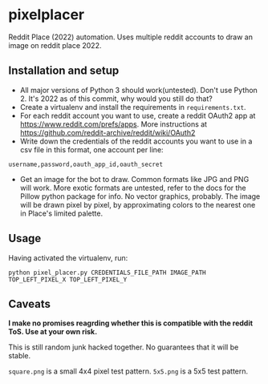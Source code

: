 # pixelplacer
Reddit Place (2022) automation. Uses multiple reddit accounts to draw an image on reddit place 2022.

## Installation and setup
* All major versions of Python 3 should work(untested). Don't use Python 2. It's 2022 as of this commit, why would you still do that?
* Create a virtualenv and install the requirements in `requirements.txt`.
* For each reddit account you want to use, create a reddit OAuth2 app at https://www.reddit.com/prefs/apps. More instructions at https://github.com/reddit-archive/reddit/wiki/OAuth2
* Write down the credentials of the reddit accounts you want to use in a csv file in this format, one account per line:
```
username,password,oauth_app_id,oauth_secret
```
* Get an image for the bot to draw. Common formats like JPG and PNG will work. More exotic formats are untested, refer to the docs for the Pillow python package for info. No vector graphics, probably. The image will be drawn pixel by pixel, by approximating colors to the nearest one in Place's limited palette.


## Usage
Having activated the virtualenv, run:
```
python pixel_placer.py CREDENTIALS_FILE_PATH IMAGE_PATH TOP_LEFT_PIXEL_X TOP_LEFT_PIXEL_Y
```

## Caveats

**I make no promises reagrding whether this is compatible with the reddit ToS. Use at your own risk.**

This is still random junk hacked together. No guarantees that it will be stable.

`square.png` is a small 4x4 pixel test pattern.
`5x5.png` is a 5x5 test pattern.